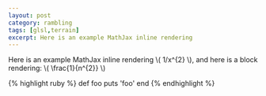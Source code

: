 ```yaml
---
layout: post
category: rambling
tags: [glsl,terrain]
excerpt: Here is an example MathJax inline rendering
---
```

Here is an example MathJax inline rendering \\( 1/x^{2} \\), and here is a block rendering: 
\\( \frac{1}{n^{2}} \\)

{% highlight ruby %}
def foo
  puts 'foo'
end
{% endhighlight %}

